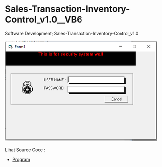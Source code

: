 # Sales-Transaction-Inventory-Control_v1.0__VB6
Software Development; Sales-Transaction-Inventory-Control_v1.0<br><br>
<img src="https://github.com/RizkyKhapidsyah/Sales-Transaction-Inventory-Control_v1.0__VB6/blob/main/result/001.PNG"><br><br>
Lihat Source Code : <br>
- <a href="https://github.com/RizkyKhapidsyah/Sales-Transaction-Inventory-Control_v1.0__VB6">Program</a>

